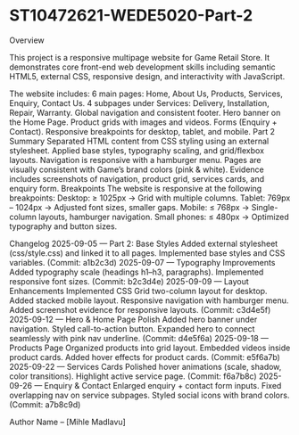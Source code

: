 # ST10472621-WEDE5020-Part-2
Overview

This project is a responsive multipage website for Game Retail Store. It demonstrates core front-end web development skills including semantic HTML5, external CSS, responsive design, and interactivity with JavaScript.

The website includes:
6 main pages: Home, About Us, Products, Services, Enquiry, Contact Us.
4 subpages under Services: Delivery, Installation, Repair, Warranty.
Global navigation and consistent footer.
Hero banner on the Home Page.
Product grids with images and videos.
Forms (Enquiry + Contact).
Responsive breakpoints for desktop, tablet, and mobile.
Part 2 Summary
Separated HTML content from CSS styling using an external stylesheet.
Applied base styles, typography scaling, and grid/flexbox layouts.
Navigation is responsive with a hamburger menu.
Pages are visually consistent with Game’s brand colors (pink & white).
Evidence includes screenshots of navigation, product grid, services cards, and enquiry form.
Breakpoints
The website is responsive at the following breakpoints:
Desktop: ≥ 1025px → Grid with multiple columns.
Tablet: 769px – 1024px → Adjusted font sizes, smaller gaps.
Mobile: ≤ 768px → Single-column layouts, hamburger navigation.
Small phones: ≤ 480px → Optimized typography and button sizes.

Changelog
2025-09-05 — Part 2: Base Styles
Added external stylesheet (css/style.css) and linked it to all pages.
Implemented base styles and CSS variables.
(Commit: a1b2c3d)
2025-09-07 — Typography Improvements
Added typography scale (headings h1–h3, paragraphs).
Implemented responsive font sizes.
(Commit: b2c3d4e)
2025-09-09 — Layout Enhancements
Implemented CSS Grid two-column layout for desktop.
Added stacked mobile layout.
Responsive navigation with hamburger menu.
Added screenshot evidence for responsive layouts.
(Commit: c3d4e5f)
2025-09-12 — Hero & Home Page Polish
Added hero banner under navigation.
Styled call-to-action button.
Expanded hero to connect seamlessly with pink nav underline.
(Commit: d4e5f6a)
2025-09-18 — Products Page
Organized products into grid layout.
Embedded videos inside product cards.
Added hover effects for product cards.
(Commit: e5f6a7b)
2025-09-22 — Services Cards
Polished hover animations (scale, shadow, color transitions).
Highlight active service page.
(Commit: f6a7b8c)
2025-09-26 — Enquiry & Contact
Enlarged enquiry + contact form inputs.
Fixed overlapping nav on service subpages.
Styled social icons with brand colors.
(Commit: a7b8c9d)

Author
Name – [Mihle Madlavu]
